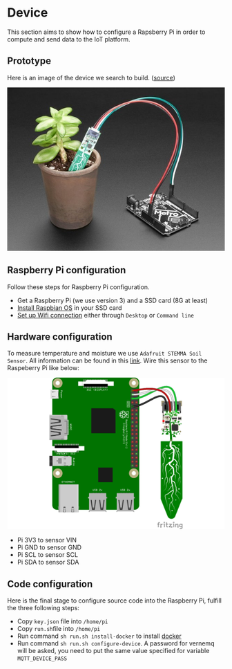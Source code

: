 # Device

This section aims to show how to configure a Rapsberry Pi in order to compute and send data to the IoT platform.

## Prototype

Here is an image of the device we search to build. ([source](https://learn.adafruit.com/adafruit-stemma-soil-sensor-i2c-capacitive-moisture-sensor/python-circuitpython-test))

![Device](../documents/device.png)

## Raspberry Pi configuration

Follow these steps for Raspberry Pi configuration.

- Get a Raspberry Pi (we use version 3) and a SSD card (8G at least)
- [Install Raspbian OS](https://www.raspberrypi.org/documentation/installation/installing-images/) in your SSD card
- [Set up Wifi connection](https://www.raspberrypi.org/documentation/configuration/wireless/) either through `Desktop` or `Command line`


## Hardware configuration

To measure temperature and moisture we use `Adafruit STEMMA Soil Sensor`. All information can be found in this [link](https://learn.adafruit.com/adafruit-stemma-soil-sensor-i2c-capacitive-moisture-sensor/overview).
Wire this sensor to the Raspeberry Pi like below:

![Wiring](../documents/hardware-configuration.png)


- Pi 3V3 to sensor VIN
- Pi GND to sensor GND
- Pi SCL to sensor SCL
- Pi SDA to sensor SDA

## Code configuration

Here is the final stage to configure source code into the Raspberry Pi, fulfill the three following steps:

- Copy `key.json` file into `/home/pi`
- Copy `run.sh`file into `/home/pi`
- Run command `sh run.sh install-docker` to install [docker](https://docs.docker.com/engine/install/debian/)
- Run command `sh run.sh configure-device`. A password for vernemq will be asked, you need to put the same value specified for variable `MQTT_DEVICE_PASS`